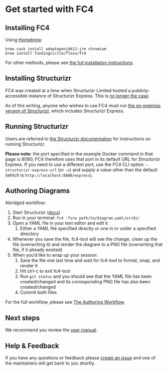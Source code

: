 # Get started with FC4

## Installing FC4

Using [Homebrew][homebrew]:

```shell
brew cask install adoptopenjdk11-jre chromium
brew install fundingcircle/floss/fc4
```

For other methods, please see [the full installation instructions][installation].


## Installing Structurizr

FC4 was created at a time when Structurizr Limited hosted a publicly-accessible instance of
Structurizr Express. This is [no longer the case][issue-268].

As of this writing, anyone who wishes to use FC4 must run
[the on-premisis version of Structurizr][s9r-on-prem], which includes Structurizr Express.


## Running Structurizr

Users are referred to [the Structurizr documentation][s9r-on-prem] for instructions on running
Structurizr.

**Please note:** the port specified in the example Docker command in that page is 8080; FC4
therefore uses that port in its default URL for Structurizr Express. If you need to use a different
port, use the FC4 CLI option `--structurizr-express-url` (or `-u`) and supply a value other than the
default (which is `http://localhost:8080/express`).


## Authoring Diagrams

Abridged workflow:

1. Start Structurizr ([docs][s9r-on-prem])
1. Run in your terminal: `fc4 -fsrw path/to/diagram.yaml/or/dir`
1. Open a YAML file in your text editor and edit it
   1. Either a YAML file specified directly or one in or under a specified directory
1. Whenever you save the file, fc4-tool will see the change, clean up the file (overwriting it) and
   render the diagram to a PNG file (overwriting that file, if it already existed)
1. When you’d like to wrap up your session:
   1. Save the file one last time and wait for fc4-tool to format, snap, and render it
   1. Hit ctrl-c to exit fc4-tool
   1. Run `git status` and you should see that the YAML file has been created/changed and its
      corresponding PNG file has also been created/changed
   1. Commit both files

For the full workflow, please see [The Authoring Workflow][authoring-workflow].


## Next steps

We recommend you review the [user manual][manual].


## Help & Feedback

If you have any questions or feedback please [create an issue][new-issue] and one of the maintainers
will get back to you shortly.


[authoring-workflow]: manual/authoring-workflow
[homebrew]: https://brew.sh/
[installation]: manual/installation
[issue-268]: https://github.com/FundingCircle/fc4-framework/issues/268
[manual]: manual/index
[new-issue]: https://github.com/FundingCircle/fc4-framework/issues/new
[s9r-on-prem]: https://structurizr.com/help/on-premises
